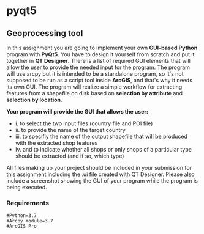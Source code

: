 # pyqt5

## Geoprocessing tool

In this assignment you are going to implement your own **GUI-based Python** program with
**PyQt5**. You have to design it yourself from scratch and put it together in **QT Designer**. There
is a list of required GUI elements that will allow the user to provide the needed input for the
program. The program will use arcpy but it is intended to be a standalone program, so it's not
supposed to be run as a script tool inside **ArcGIS**, and that's why it needs its own GUI. The
program will realize a simple workflow for extracting features from a shapefile on disk based
on **selection by attribute** and **selection by location**.

**Your program will provide the GUI that allows the user:**
- i. to select the two input files (country file and POI file)
- ii. to provide the name of the target country
- iii. to specifiy the name of the output shapefile that will be produced with the extracted shop features
- iv. and to indicate whether all shops or only shops of a particular type should be extracted (and if so, which type)

All files making up your project should be included in your submission for this assignment
including the .ui file created with QT Designer. Please also include a screenshot showing the
GUI of your program while the program is being executed.

### Requirements
```
#Python=3.7
#Arcpy module=3.7
#ArcGIS Pro
```
